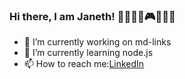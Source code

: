 ### Hi there, I am Janeth! 👩‍💻🕵️‍♀️🎮🏳️‍🌈🐾

- 🔭 I’m currently working on md-links
- 🌱 I’m currently learning node.js
- 📫 How to reach me:[LinkedIn](https://www.linkedin.com/in/janeth-a-l%C3%B3pez-segundo-3a0219250/)


